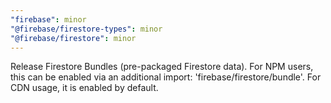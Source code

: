 ```yaml
---
"firebase": minor
"@firebase/firestore-types": minor
"@firebase/firestore": minor
---
```


Release Firestore Bundles (pre-packaged Firestore data). For NPM users, this can
be enabled via an additional import: 'firebase/firestore/bundle'. For CDN usage,
it is enabled by default.
